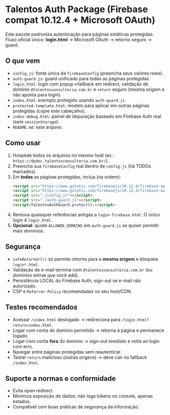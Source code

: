 # Talentos Auth Package (Firebase compat 10.12.4 + Microsoft OAuth)

Este pacote padroniza autenticação para páginas estáticas protegidas.
Fluxo oficial único: **login.html** → Microsoft OAuth → retorno seguro → guard.

## O que vem
- `config.js`: fonte única da `firebaseConfig` (preencha seus valores reais).
- `auth-guard.js`: guard unificado para todas as páginas protegidas.
- `login.html`: login com popup→fallback em redirect, validação de domínio `@talentosconsultoria.com.br` e `return` seguro (mesma origem e não aponta para login).
- `index.html`: exemplo protegido usando `auth-guard.js`.
- `protected-template.html`: modelo para aplicar em outras páginas protegidas (copie este cabeçalho).
- `index-debug.html`: painel de depuração baseado em Firebase Auth real (sem `sessionStorage`).
- `README.md`: este arquivo.

## Como usar
1) Hospede todos os arquivos no mesmo host (ex.: `https://dpdoc.talentosconsultoria.com.br/`).
2) Preencha sua `firebaseConfig` real dentro de `config.js` (há TODOs marcados).
3) Em **todas** as páginas protegidas, inclua (na ordem):
   ```html
   <script src="https://www.gstatic.com/firebasejs/10.12.4/firebase-app-compat.js"></script>
   <script src="https://www.gstatic.com/firebasejs/10.12.4/firebase-auth-compat.js"></script>
   <script src="./config.js"></script>
   <script src="./auth-guard.js"></script>
   <script>TalentosAuthGuard.protect();</script>
   ```
4) Remova quaisquer referências antigas a `login-firebase.html`. O único login é `login.html`.
5) **Opcional**: ajuste `ALLOWED_DOMAINS` em `auth-guard.js` se quiser permitir mais domínios.

## Segurança
- `safeReturnUrl()` só permite retorno para a **mesma origem** e bloqueia `login*.html`.
- Validação de e-mail termina com `@talentosconsultoria.com.br` (ou domínios extras que você add).
- Persistência LOCAL do Firebase Auth; sign-out se e-mail não autorizado.
- CSP e `Referrer-Policy` recomendadas no seu host/CDN.

## Testes recomendados
- Acessar `/index.html` deslogado → redireciona para `/login.html?return=index.html`.
- Logar com conta do domínio permitido → retorna à página e permanece logado.
- Logar com conta **fora** do domínio → sign-out imediato e volta ao login com erro.
- Navegar entre páginas protegidas sem reautenticar.
- Testar `return` malicioso (outras origens) → deve cair no fallback `/index.html`.

## Suporte a normas e conformidade
- Evita open redirect.
- Minimiza exposição de dados: não loga tokens no console, apenas estados.
- Compatível com boas práticas de segurança da informação.
